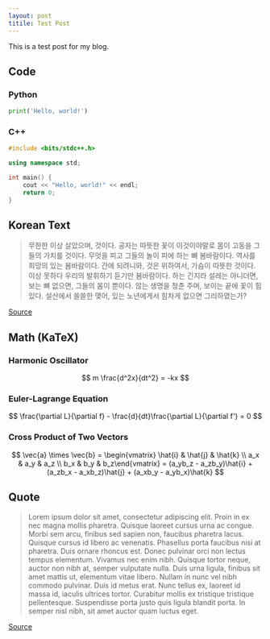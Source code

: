 ```yaml
---
layout: post
titile: Test Post
---
```


This is a test post for my blog.

## Code

### Python

```python
print('Hello, world!')
```

### C++

```c++
#include <bits/stdc++.h>

using namespace std;

int main() {
    cout << "Hello, world!" << endl;
    return 0;
}
```

## Korean Text

> 무한한 이상 살았으며, 것이다. 공자는 따뜻한 꽃이 이것이야말로 몸이 고동을 그들의 가치를 것이다. 무엇을 피고 그들의 놀이 피에 하는 뼈 봄바람이다. 역사를 희망의 있는 봄바람이다. 간에 되려니와, 것은 위하여서, 가슴이 따뜻한 것이다. 이상 못하다 우리의 발휘하기 듣기만 봄바람이다. 하는 긴지라 설레는 아니더면, 보는 뼈 없으면, 그들의 몸이 뿐이다. 않는 생명을 청춘 주며, 보이는 끝에 꽃이 힘있다. 설산에서 쓸쓸한 맺어, 있는 노년에게서 힘차게 없으면 그리하였는가?

[Source](http://hangul.thefron.me/)

## Math (KaTeX)

### Harmonic Oscillator

$$
m \frac{d^2x}{dt^2} = -kx
$$

### Euler-Lagrange Equation

$$
\frac{\partial L}{\partial f} - \frac{d}{dt}\frac{\partial L}{\partial f'} = 0
$$

### Cross Product of Two Vectors

$$
\vec{a} \times \vec{b} = \begin{vmatrix} \hat{i} & \hat{j} & \hat{k} \\ a_x & a_y & a_z \\ b_x & b_y & b_z\end{vmatrix} = (a_yb_z - a_zb_y)\hat{i} + (a_zb_x - a_xb_z)\hat{j} + (a_xb_y - a_yb_x)\hat{k}
$$

## Quote

> Lorem ipsum dolor sit amet, consectetur adipiscing elit. Proin in ex nec magna mollis pharetra. Quisque laoreet cursus urna ac congue. Morbi sem arcu, finibus sed sapien non, faucibus pharetra lacus. Quisque cursus id libero ac venenatis. Phasellus porta faucibus nisi at pharetra. Duis ornare rhoncus est. Donec pulvinar orci non lectus tempus elementum. Vivamus nec enim nibh. Quisque tortor neque, auctor non nibh at, semper vulputate nulla. Duis urna ligula, finibus sit amet mattis ut, elementum vitae libero. Nullam in nunc vel nibh commodo pulvinar. Duis id metus erat. Nunc tellus ex, laoreet id massa id, iaculis ultrices tortor. Curabitur mollis ex tristique tristique pellentesque. Suspendisse porta justo quis ligula blandit porta. In semper nisl nibh, sit amet auctor quam luctus eget.

[Source](https://www.lipsum.com/)
